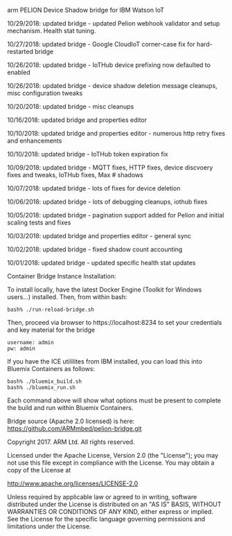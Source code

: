 arm PELION Device Shadow bridge for IBM Watson IoT                    
  
10/29/2018: updated bridge - updated Pelion webhook validator and setup mechanism. Health stat tuning. 

10/27/2018: updated bridge - Google CloudIoT corner-case fix for hard-restarted bridge

10/26/2018: updated bridge - IoTHub device prefixing now defaulted to enabled

10/26/2018: updated bridge - device shadow deletion message cleanups, misc configuration tweaks

10/20/2018: updated bridge - misc cleanups

10/16/2018: updated bridge and properties editor

10/10/2018: updated bridge and properties editor - numerous http retry fixes and enhancements

10/10/2018: updated bridge - IoTHub token expiration fix

10/09/2018: updated bridge - MQTT fixes, HTTP fixes, device discvoery fixes and tweaks, IoTHub fixes, Max # shadows

10/07/2018: updated bridge - lots of fixes for device deletion

10/06/2018: updated bridge - lots of debugging cleanups, iothub fixes

10/05/2018: updated bridge - pagination support added for Pelion and initial scaling tests and fixes

10/03/2018: updated bridge and properties editor - general sync

10/02/2018: updated bridge - fixed shadow count accounting

10/01/2018: updated bridge - updated specific health stat updates

Container Bridge Instance Installation:

To install locally, have the latest Docker Engine (Toolkit for Windows users...) installed. Then, from within bash:

    bash% ./run-reload-bridge.sh

Then, proceed via browser to https://localhost:8234 to set your credentials and key material for the bridge

    username: admin
    pw: admin

If you have the ICE utililites from IBM installed, you can load this into Bluemix Containers as follows:

    bash% ./bluemix_build.sh
    bash% ./bluemix_run.sh

Each command above will show what options must be present to complete the build and run within Bluemix Containers.

Bridge source (Apache 2.0 licensed) is here: https://github.com/ARMmbed/pelion-bridge.git

Copyright 2017. ARM Ltd. All rights reserved.

Licensed under the Apache License, Version 2.0 (the "License");
you may not use this file except in compliance with the License.
You may obtain a copy of the License at

   http://www.apache.org/licenses/LICENSE-2.0

Unless required by applicable law or agreed to in writing, software
distributed under the License is distributed on an "AS IS" BASIS,
WITHOUT WARRANTIES OR CONDITIONS OF ANY KIND, either express or implied.
See the License for the specific language governing permissions and
limitations under the License. 
